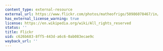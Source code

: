 ```yaml
---
content_type: external-resource
external_url: https://www.flickr.com/photos/matheofrigo/50986078467/in/photolist-HUK8fw-2oEaGsB-JViccw-2kFsYNp-adqeWH-adt5db-adt5u5-adt59o-adqf4a-adqeSX-adqf8B-TQCxSS
has_external_license_warning: true
license: https://en.wikipedia.org/wiki/All_rights_reserved
status: ''
title: Flickr
uid: c626b683-8ff5-443d-a6c6-0ab083ecae9c
wayback_url: ''
---
```


